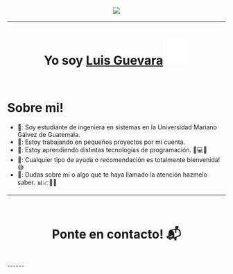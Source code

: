 <p align="center">
  <img src="https://miro.medium.com/max/2048/1*OohqW5DGh9CQS4hLY5FXzA.png" height="230"/>
</p>
<hr>
<h1 align="center">Yo soy <a href="https://github.com/LuisGuevara80">Luis Guevara<a><img src="https://github.com/Kathryn-Jie/Kathryn-Jie/blob/main/wave.gif" width="60px"/></h1>
<Br>
<h1>Sobre mi! </h1>

- 🏫: Soy estudiante de ingeniera en sistemas en la Universidad Mariano Gálvez de Guatemala.
- 🔭: Estoy trabajando en pequeños proyectos por mi cuenta.
- 🌱: Estoy aprendiendo distintas tecnologías de programación. 🧠💻🤖
- 🤔: Cualquier tipo de ayuda o recomendación es totalmente bienvenida! 😅
- 💬: Dudas sobre mí o algo que te haya llamado la atención hazmelo saber. 📊📈🤖🧠
  
<hr>
<Br>
<h1 align="center">Ponte en contacto! 📬</h1>
<Br>
------
  
